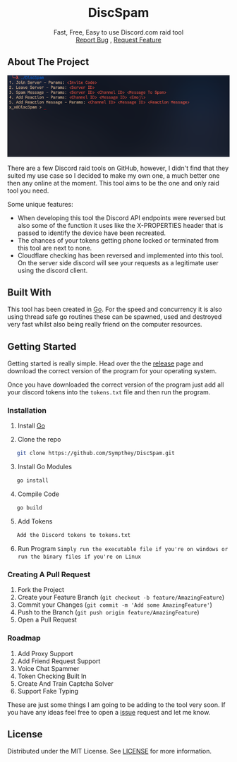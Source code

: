 <br/>
<p align="center">
  <h1 align="center">DiscSpam</h1>

  <p align="center">
    Fast, Free, Easy to use Discord.com raid tool
    <br/>
    <a href="https://github.com/Sympthey/DiscSpam/issues">Report Bug</a>
    ,
    <a href="https://github.com/Sympthey/DiscSpam/issues">Request Feature</a>
  </p>
</p>



## About The Project

![Screen Shot](images/screenshot.png)

There are a few Discord raid tools on GitHub, however, I didn't find that they suited my use case so I decided to make my own one, a much better one then any online at the moment. This tool aims to be the one and only raid tool you need.

Some unique features:
* When developing this tool the Discord API endpoints were reversed but also some of the function it uses like the X-PROPERTIES header that is passed to identify the device have been recreated.
* The chances of your tokens getting phone locked or terminated from this tool are next to none.
* Cloudflare checking has been reversed and implemented into this tool. On the server side discord will see your requests as a legitimate user using the discord client.

## Built With

This tool has been created in [Go](https://golang.org/). For the speed and concurrency it is also using thread safe go routines these can be spawned, used and destroyed very fast whilst also being really friend on the computer resources.

## Getting Started

Getting started is really simple. Head over the the [release](https://github.com/Sympthey/DiscSpam/releases) page and download the correct version of the program for your operating system. 

Once you have downloaded the correct version of the program just add all your discord tokens into the `tokens.txt` file and then run the program.

### Installation

1. Install [Go](https://golang.org/)

2. Clone the repo
```sh
   git clone https://github.com/Sympthey/DiscSpam.git
```

3. Install Go Modules
```sh
   go install
```

4. Compile Code
```sh
   go build
```

5. Add Tokens
```sh
   Add the Discord tokens to tokens.txt
```

6. Run Program
`Simply run the executable file if you're on windows or run the binary files if you're on Linux`

### Creating A Pull Request

1. Fork the Project
2. Create your Feature Branch (`git checkout -b feature/AmazingFeature`)
3. Commit your Changes (`git commit -m 'Add some AmazingFeature'`)
4. Push to the Branch (`git push origin feature/AmazingFeature`)
5. Open a Pull Request

### Roadmap
1. Add Proxy Support
2. Add Friend Request Support
3. Voice Chat Spammer
4. Token Checking Built In
5. Create And Train Captcha Solver
6. Support Fake Typing

These are just some things I am going to be adding to the tool very soon. If you have any ideas feel free to open a [issue](https://github.com/Sympthey/DiscSpam/issues) request and let me know.
    



## License

Distributed under the MIT License. See [LICENSE](https://github.com/Sympthey/DiscSpam/blob/main/LICENSE) for more information.
